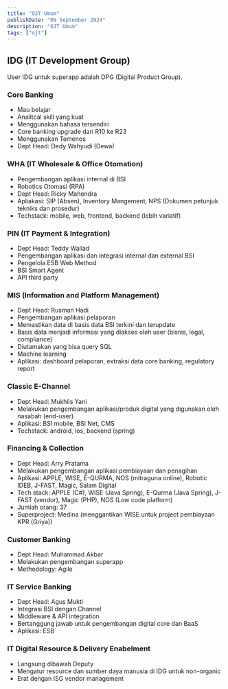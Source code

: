```yaml
---
title: "OJT Umum"
publishDate: "09 September 2024"
description: "OJT Umum"
tags: ["ojt"]
---
```


## IDG (IT Development Group)

User IDG untuk superapp adalah DPG (Digital Product Group).

### Core Banking

- Mau belajar
- Analitcal skill yang kuat
- Menggunakan bahasa tersendiri
- Core banking upgrade dari R10 ke R23
- Menggunakan Temenos
- Dept Head: Dedy Wahyudi (Dewa)

### WHA (IT Wholesale & Office Otomation)

- Pengembangan aplikasi internal di BSI
- Robotics Otomasi (RPA)
- Dept Head: Ricky Mahendra
- Apliakasi: SIP (Absen), Inventory Mangement, NPS (Dokumen petunjuk tekniks dan prosedur)
- Techstack: mobile, web, frontend, backend (lebih variatif)

### PIN (IT Payment & Integration)

- Dept Head: Teddy Wallad
- Pengembangan aplikasi dan integrasi internal dan external BSI
- Pengelola ESB Web Method
- BSI Smart Agent
- API third party

### MIS (Information and Platform Management)

- Dept Head: Rusman Hadi
- Pengembangan aplikasi pelaporan
- Memastikan data di basis data BSI terkini dan terupdate
- Basis data menjadi informasi yang diakses oleh user (bisnis, legal, compliance)
- Diutamakan yang bisa query SQL
- Machine learning
- Aplikasi: dashboard pelaporan, extraksi data core banking, regulatory report

### Classic E-Channel

- Dept Head: Mukhlis Yani
- Melakukan pengembangan aplikasi/produk digital yang digunakan oleh nasabah (end-user)
- Aplikasi: BSI mobile, BSI Net, CMS
- Techstack: android, ios, backend (spring)

### Financing & Collection

- Dept Head: Arry Pratama
- Melakukan pengembangan aplikasi pembiayaan dan penagihan
- Aplikasi: APPLE, WISE, E-QURMA, NOS (mitraguna online), Robotic IDEB, J-FAST, Magic, Salam Digital
- Tech stack: APPLE (C#), WISE (Java Spring), E-Qurma (Java Spring), J-FAST (vendor), Magic (PHP), NOS (Low code platform)
- Jumlah orang: 37
- Superproject: Medina (menggantikan WISE untuk project pembiayaan KPR (Griya))

### Customer Banking

- Dept Head: Muhammad Akbar
- Melakukan pengembangan superapp
- Methodology: Agile

### IT Service Banking

- Dept Head: Agus Mukti
- Integrasi BSI dengan Channel
- Middleware & API integration
- Bertanggung jawab untuk pengembangan digital core dan BaaS
- Aplikasi: ESB

### IT Digital Resource & Delivery Enabelment

- Langsung dibawah Deputy
- Mengatur resource dan sumber daya manusia di IDG untuk non-organic
- Erat dengan ISG vendor management